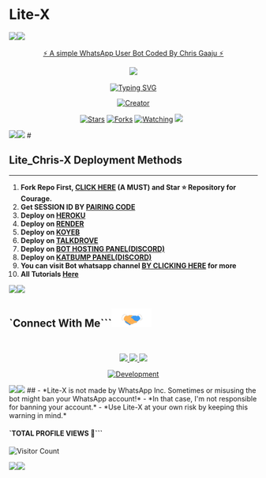 # Lite-X
   <a><img src='https://i.imgur.com/LyHic3i.gif'/></a><a><img src='https://i.imgur.com/LyHic3i.gif'/></a>
<p align="center"> 
<u>⚡ A simple WhatsApp User Bot Coded By Chris Gaaju ⚡</u>
</p>
<p align="center">
<img src="https://files.catbox.moe/74hsb4.png"/>       
<p align="center">
  <a href="https://git.io/typing-svg"><img src="https://readme-typing-svg.demolab.com?font=EB+Garamond&weight=800&size=28&duration=4000&pause=1000&random=false&width=435&lines=+•Lite+Chris-+X•;MULTI-DEVICE+WHATSAPP+BOT;DEVELOPED+BY+DAVID+CYRIL;RELEASED+DATE+05%2F12%2F2024." alt="Typing SVG" /></a>
</p> 
<p align="center">
<a href="#"><img title="Creator" src="https://img.shields.io/badge/Creator-Chimbiko-xd-red.svg?style=for-the-badge&logo=github"></a>
</p>
<p align="center">
<a href="https://github.com/Chimbiko-xd/Lite_Chris-X/stargazers/"><img title="Stars" src="https://img.shields.io/github/stars/Chimbiko-xd/Lite_Chris-X?color=blue&style=flat-square"></a>
<a href="https://github.com/Chimbiko-xd/Lite-Chris-X/network/members"><img title="Forks" src="https://img.shields.io/github/forks/Chimbiko-xd/Lite_Chris-X?color=yellow&style=flat-square"></a>
<a href="https://github.com/Chimbiko-xd/Lite_Chris-X/watchers"><img title="Watching" src="https://img.shields.io/github/watchers/Chimbiko-xd/Lite_Chris-X?label=Watchers&color=red&style=flat-square"></a>
<a href="https://github.com/Chimbiko-xd/Lite_Chris-X/graphs/commit-activity"><img height="20" src="https://img.shields.io/badge/Maintained-Yes-red.svg"></a>&nbsp;&nbsp;
</p>
<a><img src='https://i.imgur.com/LyHic3i.gif'/></a><a><img src='https://i.imgur.com/LyHic3i.gif'/></a>
#





## Lite_Chris-X Deployment Methods
---
1.  **Fork Repo First, [CLICK HERE](https://github.com/Chimbiko-xd/Lite_Chris-X/fork) (A MUST) and Star ⭐ Repository for Courage.**
2.  **Get SESSION ID BY [PAIRING CODE](https://lite-chris-x-pair.onrender.com)** 
3. **Deploy on [HEROKU](https://dashboard.heroku.com/new?template=https://github.com/Chimbiko-xd/Lite_Chris-X)**
3. **Deploy on [RENDER](https://dashboard.render.com/signup)**
3. **Deploy on [KOYEB](https://app.koyeb.com/services/deploy/?type=git&repository=github.com%2FChimbiko-xd&branch=main&name=Lite_Chris-X&builder=dockerfile&env%5BAUTO_STATUS_REACT=false%5D=&env%5BSESSION_ID%5D=your%20sessionid%20here&env%5BPUBLIC%5D=true&env=%5BAUTO_TYPING%5D%3Dfalse&env%5BAUTO_STATUS_VIEW%5D=true)**
3. **Deploy on [TALKDROVE](https://host.talkdrove.com)**
3. **Deploy on [BOT HOSTING PANEL(DISCORD)](https://bot-hosting.net/?aff=1251693529084723300)**
3. **Deploy on [KATBUMP PANEL(DISCORD)](https://dashboard.katabump.com/auth/login#1ae56c)**
8. **You can visit Bot whatsapp channel [BY CLICKING HERE](https://whatsapp.com/channel/0029Vb5qc6N2Jl8E3EcVBv0t) for more**
9. **All Tutorials [Here](https://www.youtube.com/@ChrisSpark-XMD)**

<a><img src='https://i.imgur.com/LyHic3i.gif'/></a><a><img src='https://i.imgur.com/LyHic3i.gif'/></a>

## `Connect With Me```<img src="https://github.com/0xAbdulKhalid/0xAbdulKhalid/raw/main/assets/mdImages/handshake.gif" width ="80"></h1> 
 <br> 
<p align="center">
<a href="https://wa.me/2348069675806"><img src="https://img.shields.io/badge/Contact David-25D366?style=for-the-badge&logo=whatsapp&logoColor=white" />
<a href="https://whatsapp.com/channel/0029Vb5qc6N2Jl8E3EcVBv0t"><img src="https://img.shields.io/badge/Join Official Channel-25D366?style=for-the-badge&logo=whatsapp&logoColor=white" />
<a href="https://www.youtube.com/@ChrisSpark-XMD"><img src="https://img.shields.io/badge/Subscribe-ff0000?style=for-the-badge&logo=youtube&logoColor=ff000000&link=https://www.youtube.com/@ChrisSpark-XMD" /><br>
<p align="center">
<img alt="Development" width="250" src="https://media2.giphy.com/media/W9tBvzTXkQopi/giphy.gif?cid=6c09b952xu6syi1fyqfyc04wcfk0qvqe8fd7sop136zxfjyn&ep=v1_internal_gif_by_id&rid=giphy.gif&ct=g" /> </p>
<a><img src='https://i.imgur.com/LyHic3i.gif'/></a><a><img src='https://i.imgur.com/LyHic3i.gif'/></a>
##
- *Lite-X is not made by WhatsApp Inc. Sometimes or misusing the bot might ban your WhatsApp account!*
- *In that case, I'm not responsible for banning your account.*
- *Use Lite-X at your own risk by keeping this warning in mind.*
  
  #### `TOTAL PROFILE VIEWS 🧚```
![Visitor Count](https://profile-counter.glitch.me/Chimbiko-xd/count.svg)

<a><img src='https://i.imgur.com/LyHic3i.gif'/></a><a><img src='https://i.imgur.com/LyHic3i.gif'/></a>

